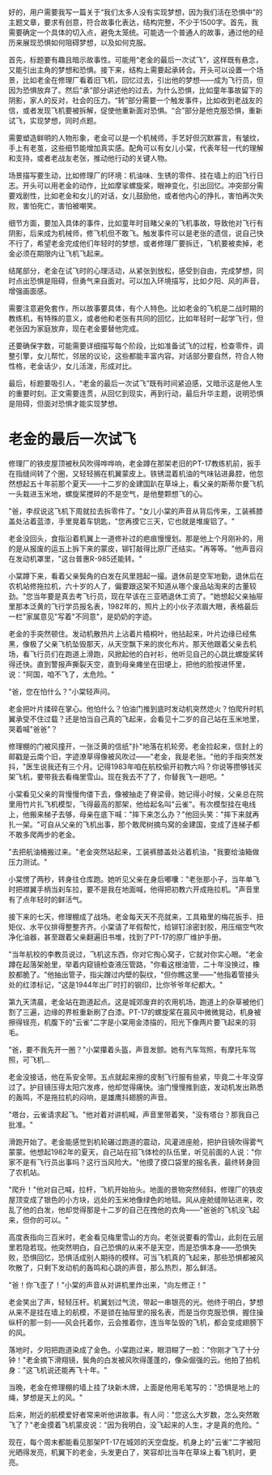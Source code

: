 <ReasoningChainRenderer>
好的，用户需要我写一篇关于“我们太多人没有实现梦想，因为我们活在恐惧中”的主题文章，要求有创意，符合故事化表达，结构完整，不少于1500字。首先，我需要确定一个具体的切入点，避免太笼统。可能选一个普通人的故事，通过他的经历来展现恐惧如何阻碍梦想，以及如何克服。

首先，标题要有趣且暗示故事性。可能用“老金的最后一次试飞”，这样既有悬念，又能引出主角的梦想和恐惧。接下来，结构上需要起承转合。开头可以设置一个场景，比如老金在修理厂看着旧飞机，回忆过去，引出他的梦想——成为飞行员，但因为恐惧放弃了。然后“承”部分讲述他的过去，为什么恐惧，比如童年事故留下的阴影，家人的反对，社会的压力。“转”部分需要一个触发事件，比如收到老战友的信，或者发现飞机要被拆解，促使他重新面对恐惧。“合”部分是他克服恐惧，重新试飞，实现梦想，同时点题。

需要塑造鲜明的人物形象，老金可以是一个机械师，手艺好但沉默寡言，有皱纹，手上有老茧，这些细节能增加真实感。配角可以有女儿小棠，代表年轻一代的理解和支持，或者老战友老张，推动他行动的关键人物。

场景描写要生动，比如修理厂的环境：机油味、生锈的零件、挂在墙上的旧飞行日志。开头可以用老金的动作，比如摩挲螺旋桨，眼神变化，引出回忆。冲突部分需要戏剧性，比如老金和女儿的对话，女儿鼓励他，或者他内心的挣扎，害怕再次失败，害怕死亡，害怕被嘲笑。

细节方面，要加入具体的事件，比如童年时目睹父亲的飞机事故，导致他对飞行有阴影，后来成为机械师，修飞机但不敢飞。触发事件可以是老张的遗信，说自己快不行了，希望老金完成他们年轻时的梦想，或者修理厂要拆迁，飞机要被卖掉，老金必须在期限内让飞机飞起来。

结尾部分，老金在试飞时的心理活动，从紧张到放松，感受到自由，完成梦想，同时点出恐惧是阻碍，但勇气来自面对。可以加入环境描写，比如夕阳、风的声音，增强画面感。

需要注意避免套作，所以故事要具体，有个人特色。比如老金的飞机是二战时期的教练机，有特殊的意义，或者他和老张有共同的回忆，比如年轻时一起学飞行，但老张因为家庭放弃，现在老金要替他完成。

还要确保字数，可能需要详细描写每个阶段，比如准备试飞的过程，检查零件，调整引擎，女儿帮忙，邻居的议论，这些都能丰富内容。对话部分要自然，符合人物性格，老金话少，女儿活泼，形成对比。

最后，标题要吸引人，“老金的最后一次试飞”既有时间紧迫感，又暗示这是他人生的重要时刻。正文需要连贯，从回忆到现实，再到行动，最后升华主题，说明恐惧是阻碍，但面对恐惧才能实现梦想。

</ReasoningChainRenderer>



# 老金的最后一次试飞

修理厂的铁皮屋顶被秋风吹得哗哗响，老金蹲在那架老旧的PT-17教练机前，扳手在指缝间转了个圈，又轻轻搁在机翼蒙皮上。铁锈混着机油的气味钻进鼻腔，他忽然想起五十年前那个夏天——十二岁的金建国趴在草垛上，看父亲的斯蒂尔曼飞机一头栽进玉米地，螺旋桨搅碎的不是空气，是他整颗想飞的心。

"爸，李叔说这飞机下周就拉去拆零件了。"女儿小棠的声音从背后传来，工装裤膝盖处沾着蓝漆，手里晃着车钥匙，"您再摸它三天，它也就是堆废铝了。"

老金没回头，食指沿着机翼上一道修补过的疤痕慢慢划。那是他上个月刚补的，用的是从报废的运五上拆下来的蒙皮，铆钉敲得比原厂还结实。"再等等。"他声音闷在发动机罩里，"这台普惠R-985还能转。"

小棠蹲下来，看着父亲鬓角的白发在风里翘起一撮。退休前是空军地勤，退休后在农机站修拖拉机，六十岁的人了，偏要跟这架不知道从哪个废品站淘来的古董较劲。"您当年要是真去考飞行员，现在早该在三亚晒退休工资了。"她想起父亲抽屉里那本泛黄的飞行学员报名表，1982年的，照片上的小伙子浓眉大眼，表格最后一栏"家属意见"写着"不同意"，是奶奶的字迹。

老金的手突然顿住。发动机散热片上沾着片梧桐叶，他拈起来，叶片边缘已经焦黑，像极了父亲飞机坠毁那天，从天空飘下来的炭化布片。那天他跟着父亲去机场，看飞行员们在跑道上滑跑，风掀起他的白衬衫，他听见自己的心跳比螺旋桨转得还快。直到警报声撕裂天空，直到母亲瘫坐在田埂上，把他的脸按进怀里，说："阿国，咱不飞了，太危险。"

"爸，您在怕什么？"小棠轻声问。

老金把叶片揉碎在掌心。他怕什么？怕油门推到底时发动机突然熄火？怕爬升时机翼承受不住过载？还是怕当自己真的飞起来，会看见十二岁的自己站在玉米地里，哭着喊"爸爸"？

修理棚的门被风撞开，一张泛黄的信纸"扑"地落在机轮旁。老金捡起来，信封上的邮戳是云南个旧，字迹潦草得像被风吹过——"老金，我是老张。"他的手指突然发抖，"医生说我还有三个月。记得1983年咱在航校偷开初教六吗？你说等攒够钱买架飞机，要带我去看梅里雪山。现在我去不了了，你替我飞一趟吧。"

小棠看见父亲的背慢慢佝偻下去，像被抽走了脊梁骨。她记得小时候，父亲总在院里用竹片扎飞机模型，飞得最高的那架，他给起名叫"云雀"。有次模型挂在电线上，他搬来梯子去够，母亲在底下喊："摔下来怎么办？"他回头笑："摔下来就再扎一架。"可自从父亲的飞机出事，那个敢爬树摘鸟窝的金建国，变成了连梯子都不敢多爬两步的老金。

"去把航油桶搬过来。"老金突然站起来，工装裤膝盖处沾着机油，"我要给油箱做压力测试。"

小棠愣了两秒，转身往仓库跑。她听见父亲在身后嘟囔："老张那小子，当年单飞时把襟翼手柄当刹车拉，要不是我在地面喊，他得把初教六开成拖拉机。"声音里有了点年轻时的鲜活气。

接下来的七天，修理棚成了战场。老金每天天不亮就来，工具箱里的梅花扳手、扭矩仪、水平仪排得整整齐齐。小棠请了年假帮忙，给铆钉涂密封胶，用压缩空气吹净化油器，甚至跟着父亲翻遍旧书堆，找到了PT-17的原厂维护手册。

"当年航校的李教员说过，飞机这东西，你对它掏心窝子，它就对你实心眼。"老金蹲在起落架舱里，举着内窥镜检查液压管路，"你看这根油管，二十年没换过，橡胶都脆了。"他抽出管子，指尖蹭过内壁的裂纹，"但你瞧这里——"他指着管接头处的红漆标记，"这是1944年出厂时打的钢印，比你爷爷年纪都大。"

第九天清晨，老金站在跑道起点。这是城郊废弃的农用机场，跑道上的杂草被他们割了三遍，边缘的界桩重新刷了白漆。PT-17的螺旋桨在晨风中微微晃动，机身被擦得锃亮，机腹下的"云雀"二字是小棠用金漆描的，阳光下像两片要飞起来的羽毛。

"爸，要不我先开一圈？"小棠攥着头盔，声音发颤。她有汽车驾照，有摩托车驾照，可飞机...

老金没接话，他在系安全带。五点就起来擦的皮制飞行服有些紧，毕竟二十年没穿过了。护目镜压得太阳穴发疼，他却觉得痛快。油门慢慢推到底，发动机发出熟悉的轰鸣，不是拖拉机的闷响，是雄鹰抖翅膀的声音。

"塔台，云雀请求起飞。"他对着对讲机喊，声音里带着笑，"没有塔台？那我自己批准。"

滑跑开始了。老金能感觉到机轮碾过跑道的震动，风灌进座舱，把护目镜吹得雾气蒙蒙。他想起1982年的夏天，自己站在招飞体检的队伍里，听见前面的人说："你家不是有飞行员出事吗？这行当风险大。"他摸了摸口袋里的报名表，最终转身回了农机站。

"爬升！"他对自己喊，拉杆，飞机开始抬头。地面的景物突然倾斜，修理厂的铁皮屋顶变成了银色的小方块，远处的玉米地像绿色的地毯。风从座舱缝隙钻进来，吹乱了他的白发，他却觉得那是十二岁的自己在拽他的衣角——"爸爸的飞机没飞起来，但你的可以。"

高度表指向三百米时，老金看见梅里雪山的方向。老张说要看的雪山，此刻在云层里若隐若现。他突然明白，自己恐惧的从来不是天空，而是恐惧本身——恐惧失败，恐惧回忆，恐惧活成别人期待的模样。可当飞机真的飞起来，那些恐惧都被风吹散了，只剩下发动机的轰鸣和心跳的声音，那么热烈，那么鲜活。

"爸！你飞歪了！"小棠的声音从对讲机里炸出来，"向左修正！"

老金笑出了声，轻轻压杆。机翼划过气流，带起一串银亮的光。他终于明白，梦想从来不是挂在墙上的航模，不是锁在抽屉里的报名表，而是当你克服恐惧，握住操纵杆的那一刻——风会托着你，云会推着你，连当年坠毁的飞机，都会变成翅膀下的风。

落地时，夕阳把跑道染成了金色。小棠跑过来，眼泪糊了一脸："你刚才飞了十分钟！"老金摘下滑翔镜，鬓角的白发被风吹得蓬蓬的，像朵倔强的云。他拍了拍机身："这飞机说还能再飞十年。"

当晚，老金在修理棚的墙上挂了块新木牌，上面是他用毛笔写的："恐惧是地上的绳，梦想是天上的风。"

后来，附近的航模爱好者常来听他讲故事。有人问："您这么大岁数，怎么突然敢飞了？"老金摸着飞机蒙皮说："因为我明白，没飞起来的人生，才是真的危险。"

现在，每个周末都能看见那架PT-17在城郊的天空盘旋。机身上的"云雀"二字被阳光晒得发亮，机翼下的老金，头发更白了，笑容却比当年在草垛上看飞机时，更亮。